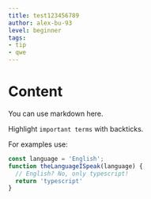 ```yaml
---
title: test123456789
author: alex-bu-93
level: beginner
tags:
- tip
- qwe
---
```


# Content
You can use markdown here.

Highlight `important terms` with backticks.

For examples use:
```typescript
const language = 'English';
function theLanguageISpeak(language) {
  // English? No, only typescript!
  return 'typescript'
}
```